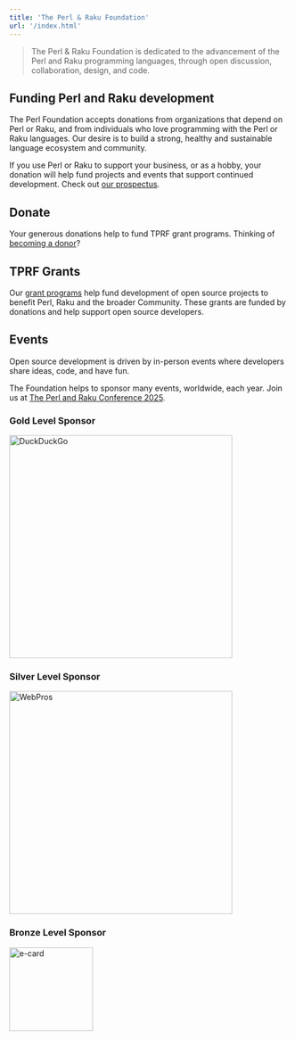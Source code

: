```yaml
---
title: 'The Perl & Raku Foundation'
url: '/index.html'
---
```


> The Perl & Raku Foundation is dedicated to the advancement of the Perl and Raku
> programming languages, through open discussion, collaboration, design, and
> code.


## Funding Perl and Raku development

The Perl Foundation accepts donations from organizations that depend on Perl or
Raku, and from individuals who love programming with the Perl or Raku
languages. Our desire is to build a strong, healthy and sustainable language
ecosystem and community.

If you use Perl or Raku to support your business, or as a hobby, your donation
will help fund projects and events that support continued development. Check out [our
prospectus](https://drive.google.com/file/d/1pQJfIW0u-4gKw1o-f18GyyPdT3YlwrUv/view).


## Donate

Your generous donations help to fund TPRF grant programs. Thinking of [becoming
a donor](donate.html)?

## TPRF Grants

Our [grant programs](grants.html) help fund development of open source projects to benefit
Perl, Raku and the broader Community. These grants are funded by donations and
help support open source developers.

## Events

Open source development is driven by in-person events where developers share
ideas, code, and have fun.

The Foundation helps to sponsor many events, worldwide, each year. Join us at
[The Perl and Raku Conference 2025](https://tprc.us).

### Gold Level Sponsor

[<img src="images/duck-duck-go.svg" alt="DuckDuckGo" title="DuckDuckGo" width="400">](https://duckduckgo.com/)

### Silver Level Sponsor

[<img src="images/webpros.svg" alt="WebPros" title="WebPros" width="400">](https://www.webpros.com/)

### Bronze Level Sponsor

[<img src="images/ecard-logo.svg" alt="e-card" title="e-card" width="150">](https://www.e-card.bg/)

